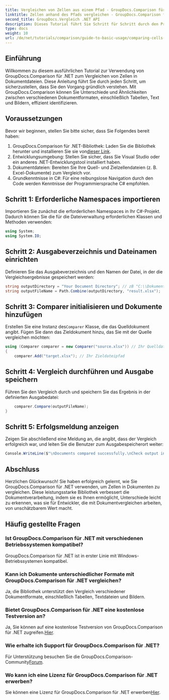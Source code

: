 ```yaml
---
title: Vergleichen von Zellen aus einem Pfad - GroupDocs.Comparison für .NET
linktitle: Zellen anhand des Pfads vergleichen - GroupDocs.Comparison für .NET
second_title: GroupDocs.Vergleich .NET API
description: Dieses Tutorial führt Sie Schritt für Schritt durch den Prozess des Vergleichens von Excel-Zelleninhalten und ermöglicht Entwicklern, Unterschiede und Ähnlichkeiten zwischen Dokumenten effizient zu erkennen.
type: docs
weight: 10
url: /de/net/tutorials/comparison/guide-to-basic-usage/comparing-cells-from-path/
---
```

## Einführung

Willkommen zu diesem ausführlichen Tutorial zur Verwendung von GroupDocs.Comparison für .NET zum Vergleichen von Zellen in Dokumentdateien. Diese Anleitung führt Sie durch jeden Schritt, um sicherzustellen, dass Sie den Vorgang gründlich verstehen. Mit GroupDocs.Comparison können Sie Unterschiede und Ähnlichkeiten zwischen verschiedenen Dokumentformaten, einschließlich Tabellen, Text und Bildern, effizient identifizieren.

## Voraussetzungen

Bevor wir beginnen, stellen Sie bitte sicher, dass Sie Folgendes bereit haben:

1.  GroupDocs.Comparison für .NET-Bibliothek: Laden Sie die Bibliothek herunter und installieren Sie sie von[dieser Link](https://releases.groupdocs.com/comparison/net/).
2. Entwicklungsumgebung: Stellen Sie sicher, dass Sie Visual Studio oder ein anderes .NET-Entwicklungstool installiert haben.
3. Dokumentdateien: Bereiten Sie Ihre Quell- und Zielzellendateien (z. B. Excel-Dokumente) zum Vergleich vor.
4. Grundkenntnisse in C#: Für eine reibungslose Navigation durch den Code werden Kenntnisse der Programmiersprache C# empfohlen.

## Schritt 1: Erforderliche Namespaces importieren

Importieren Sie zunächst die erforderlichen Namespaces in Ihr C#-Projekt. Dadurch können Sie die für die Dateiverwaltung erforderlichen Klassen und Methoden verwenden:

```csharp
using System;
using System.IO;
```

## Schritt 2: Ausgabeverzeichnis und Dateinamen einrichten

Definieren Sie das Ausgabeverzeichnis und den Namen der Datei, in der die Vergleichsergebnisse gespeichert werden:

```csharp
string outputDirectory = "Your Document Directory"; // zB "C:\\Dokumente"
string outputFileName = Path.Combine(outputDirectory, "result.xlsx");
```

## Schritt 3: Comparer initialisieren und Dokumente hinzufügen

 Erstellen Sie eine Instanz des`Comparer` Klasse, die das Quelldokument angibt. Fügen Sie dann das Zieldokument hinzu, das Sie mit der Quelle vergleichen möchten:

```csharp
using (Comparer comparer = new Comparer("source.xlsx")) // Ihr Quelldateipfad
{
    comparer.Add("target.xlsx"); // Ihr Zieldateipfad
```

## Schritt 4: Vergleich durchführen und Ausgabe speichern

Führen Sie den Vergleich durch und speichern Sie das Ergebnis in der definierten Ausgabedatei:

```csharp
    comparer.Compare(outputFileName);
}
```

## Schritt 5: Erfolgsmeldung anzeigen

Zeigen Sie abschließend eine Meldung an, die angibt, dass der Vergleich erfolgreich war, und leiten Sie die Benutzer zum Ausgabespeicherort weiter:

```csharp
Console.WriteLine($"\nDocuments compared successfully.\nCheck output in {outputDirectory}.");
```

## Abschluss

Herzlichen Glückwunsch! Sie haben erfolgreich gelernt, wie Sie GroupDocs.Comparison für .NET verwenden, um Zellen in Dokumenten zu vergleichen. Diese leistungsstarke Bibliothek verbessert die Dokumentverarbeitung, indem sie es Ihnen ermöglicht, Unterschiede leicht zu erkennen, was sie für Entwickler, die mit Dokumentvergleichen arbeiten, von unschätzbarem Wert macht.

## Häufig gestellte Fragen

### Ist GroupDocs.Comparison für .NET mit verschiedenen Betriebssystemen kompatibel?

GroupDocs.Comparison für .NET ist in erster Linie mit Windows-Betriebssystemen kompatibel.

### Kann ich Dokumente unterschiedlicher Formate mit GroupDocs.Comparison für .NET vergleichen?

Ja, die Bibliothek unterstützt den Vergleich verschiedener Dokumentformate, einschließlich Tabellen, Textdateien und Bildern.

### Bietet GroupDocs.Comparison für .NET eine kostenlose Testversion an?

 Ja, Sie können auf eine kostenlose Testversion von GroupDocs.Comparison für .NET zugreifen.[Hier](https://releases.groupdocs.com/).

### Wie erhalte ich Support für GroupDocs.Comparison für .NET?

 Für Unterstützung besuchen Sie die GroupDocs.Comparison-Community[Forum](https://forum.groupdocs.com/c/comparison/12).

### Wo kann ich eine Lizenz für GroupDocs.Comparison für .NET erwerben?

 Sie können eine Lizenz für GroupDocs.Comparison für .NET erwerben[Hier](https://purchase.groupdocs.com/buy).